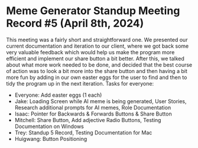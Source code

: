 # Meme Generator Standup Meeting Record #5 (April 8th, 2024)
This meeting was a fairly short and straightforward one. We presented our current documentation and iteration to
our client, where we got back some very valuable feedback which would help us make the program more efficient and
implement our share button a bit better. After this, we talked about what more work needed to be done, and decided
that the best course of action was to look a bit more into the share button and then having a bit more fun by adding
in our own easter eggs for the user to find and then to tidy the program up in the next iteration.
Tasks for everyone:
- Everyone: Add easter eggs (1 each)
- Jake: Loading Screen while AI meme is being generated, User Stories, Research additional prompts for AI memes, Role Documentation
- Isaac: Pointer for Backwards & Forwards Buttons & Share Button
- Mitchell: Share Button, Add adjective Radio Buttons, Testing Documentation on Windows
- Trey: Standup 5 Record, Testing Documentation for Mac
- Huigwang: Button Positioning
